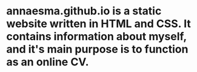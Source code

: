 # annaesma.github.io is a static website written in HTML and CSS. It contains information about myself, and it's main purpose is to function as an online CV.
